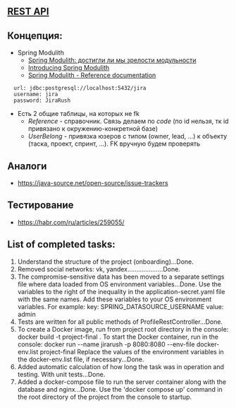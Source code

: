 ## [REST API](http://localhost:8080/doc)

## Концепция:
- Spring Modulith
  - [Spring Modulith: достигли ли мы зрелости модульности](https://habr.com/ru/post/701984/)
  - [Introducing Spring Modulith](https://spring.io/blog/2022/10/21/introducing-spring-modulith)
  - [Spring Modulith - Reference documentation](https://docs.spring.io/spring-modulith/docs/current-SNAPSHOT/reference/html/)

```
  url: jdbc:postgresql://localhost:5432/jira
  username: jira
  password: JiraRush
```
- Есть 2 общие таблицы, на которых не fk
  - _Reference_ - справочник. Связь делаем по _code_ (по id нельзя, тк id привязано к окружению-конкретной базе)
  - _UserBelong_ - привязка юзеров с типом (owner, lead, ...) к объекту (таска, проект, спринт, ...). FK вручную будем проверять

## Аналоги
- https://java-source.net/open-source/issue-trackers

## Тестирование
- https://habr.com/ru/articles/259055/

## List of completed tasks:
1) Understand the structure of the project (onboarding)...Done.
2) Removed social networks: vk, yandex....................Done.
3) The compromise-sensitive data has been moved to a separate
settings file where data loaded from OS environment variables...Done.
Use the variables to the right of the inequality in the application-secret.yaml file with the same names. 
Add these variables to your OS environment variables. For example:
   key: SPRING_DATASOURCE_USERNAME
   value: admin
4) Tests are written for all public methods of ProfileRestController...Done.
5) To create a Docker image, run from project root directory in the console:
     docker build -t project-final .
   To start the Docker container, run in the console:
     docker run --name jirarush -p 8080:8080 --env-file docker-env.list project-final
   Replace the values of the environment variables in the docker-env.list file, if necessary...Done.
6) Added automatic calculation of how long the task was in operation and testing. With unit tests...Done.
7) Added a docker-compose file to run the server container along with the database and nginx...Done. 
Use the 'docker compose up' command in the root directory of the project from the console to startup.
